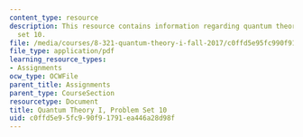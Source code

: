 ```yaml
---
content_type: resource
description: This resource contains information regarding quantum theory I, problem
  set 10.
file: /media/courses/8-321-quantum-theory-i-fall-2017/c0ffd5e95fc990f91791ea446a28d98f_MIT8_321F17_Pset10.pdf
file_type: application/pdf
learning_resource_types:
- Assignments
ocw_type: OCWFile
parent_title: Assignments
parent_type: CourseSection
resourcetype: Document
title: Quantum Theory I, Problem Set 10
uid: c0ffd5e9-5fc9-90f9-1791-ea446a28d98f
---
```

